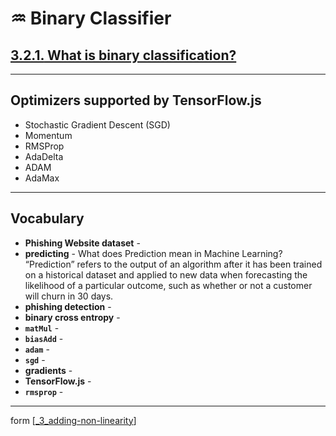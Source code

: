 # ♒️ Binary Classifier

## [**3.2.1.** What is binary classification?](https://livebook.manning.com/book/deep-learning-with-javascript/chapter-3/99)

---

## Optimizers supported by TensorFlow.js

- Stochastic Gradient Descent (SGD)
- Momentum
- RMSProp
- AdaDelta
- ADAM
- AdaMax

---

## **Vocabulary**

- **Phishing Website dataset** -
- **predicting** - What does Prediction mean in Machine Learning? “Prediction” refers to the output of an algorithm after it has been trained on a historical dataset and applied to new data when forecasting the likelihood of a particular outcome, such as whether or not a customer will churn in 30 days.
- **phishing detection** -
- **binary cross entropy** -
- **`matMul`** -
- **`biasAdd`** -
- **`adam`** -
- **`sgd`** -
- **gradients** -
- **TensorFlow.js** -
- **`rmsprop`** -

---

form [[_3_adding-non-linearity]]

[//begin]: # "Autogenerated link references for markdown compatibility"
[_3_adding-non-linearity]: ../_3_adding-non-linearity.md "♒️ NON-LINEARITY"
[//end]: # "Autogenerated link references"

